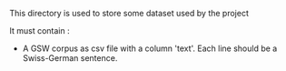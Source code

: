 This directory is used to store some dataset used by the project

It must contain :
 - A GSW corpus as csv file with a column 'text'. Each line should be a Swiss-German sentence.
